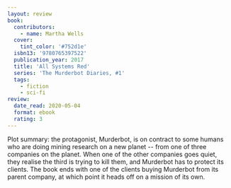 ```yaml
---
layout: review
book:
  contributors:
    - name: Martha Wells
  cover:
    tint_color: '#752d1e'
  isbn13: '9780765397522'
  publication_year: 2017
  title: 'All Systems Red'
  series: 'The Murderbot Diaries, #1'
  tags:
    - fiction
    - sci-fi
review:
  date_read: 2020-05-04
  format: ebook
  rating: 3
---
```


Plot summary: the protagonist, Murderbot, is on contract to some humans who are doing mining research on a new planet -- from one of three companies on the planet.
When one of the other companies goes quiet, they realise the third is trying to kill them, and Murderbot has to protect its clients.
The book ends with one of the clients buying Murderbot from its parent company, at which point it heads off on a mission of its own.
